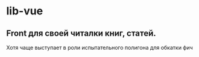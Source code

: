 # lib-vue

## Front для своей читалки книг, статей. 
Хотя чаще выступает в роли испытательного полигона для обкатки фич

